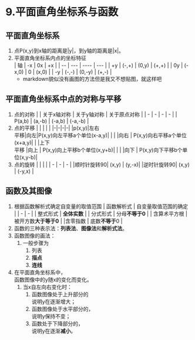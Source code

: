 # 9.平面直角坐标系与函数

## 平面直角坐标系
1. 点P(x,y)到x轴的距离是|y|，到y轴的距离是|x|。
2. 平面直角坐标系内点的坐标特征     
    | 轴 | -x | 0x | +x |
    | -- | --- | ---- | --- |
    | +y | (-,+) | (0,y) | (+,+) |
    | 0y | (-x,0) | 0 | (x,0) |
    | -y | (-,-) | (0,-y) | (+,-) |
    * markdown貌似没有画图的方法但是我又不想贴图，就这样吧

## 平面直角坐标系中点的对称与平移

1. 点的对称
   | | 关于x轴对称 | 关于y轴对称 | 关于原点对称 |
   | - | - | - | - |
   | P(a,b) | (a,-b) | (-a,b) | (-a,-b) |
2. 点的平移
   | | | | |
   |-|-|-|-|
   |p(x,y)|左右<br>平移|向左|P(x,y)向左平移a个单位(x-a,y)|
   | | |向右 | P(x,y)向右平移a个单位(x+a,y)|
   | |上下<br>平移 |向上 | P(x,y)向上平移b个单位(x,y+b)|
   | | |向下 | P(x,y)向下平移b个单位(x,y-b)|
3. 点的旋转
   | | | |
   | - | - | - |
   |顺时针旋转90| (x,y) | (y,-x)|
   |逆时针旋转90| (x,y) | (-y,x) |

## 函数及其图像
1. 根据函数解析式确定自变量的取值范围
    | 函数解析式 | 自变量取值范围的确定 |
    | - | - |
    | 整式形式 | **全体实数** |
    | 分式形式 | 分母**不等于0** |
    | 含算术平方根 | 被开方数**大于等于0** |
    |含零指数 | 底数**不等于**0 |
2. 函数的三种表示法：**列表法**、**图像法**和**解析式法**。
3. 函数图像的画法：
   1. 一般步骤为
      1. 列表
      2. **描点**
      3. **连线**
4. 在平面直角坐标系中，     
   函数图像中的y随x的变化而变化。
   1. 当x自左向右变化时：  
        1. 函数图像处于上升部分的       
        说明y在逐渐增大；
        2. 函数图像处于水平部分的，     
           说明y保持不变；
        3. 函数处于下降部分的，     
           说明y在逐渐**减小**。